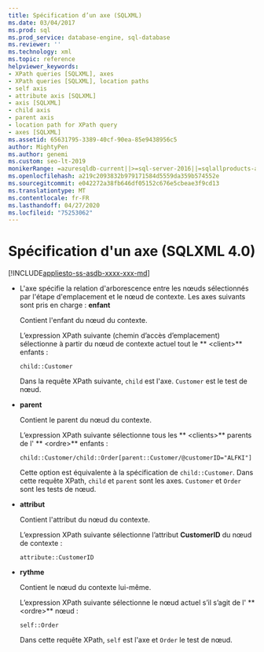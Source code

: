 ```yaml
---
title: Spécification d’un axe (SQLXML)
ms.date: 03/04/2017
ms.prod: sql
ms.prod_service: database-engine, sql-database
ms.reviewer: ''
ms.technology: xml
ms.topic: reference
helpviewer_keywords:
- XPath queries [SQLXML], axes
- XPath queries [SQLXML], location paths
- self axis
- attribute axis [SQLXML]
- axis [SQLXML]
- child axis
- parent axis
- location path for XPath query
- axes [SQLXML]
ms.assetid: 65631795-3389-40cf-90ea-85e9438956c5
author: MightyPen
ms.author: genemi
ms.custom: seo-lt-2019
monikerRange: =azuresqldb-current||>=sql-server-2016||=sqlallproducts-allversions||>=sql-server-linux-2017||=azuresqldb-mi-current
ms.openlocfilehash: a219c2093832b979171584d5559da359b574552e
ms.sourcegitcommit: e042272a38fb646df05152c676e5cbeae3f9cd13
ms.translationtype: MT
ms.contentlocale: fr-FR
ms.lasthandoff: 04/27/2020
ms.locfileid: "75253062"
---
```

# <a name="specifying-an-axis-sqlxml-40"></a>Spécification d'un axe (SQLXML 4.0)
[!INCLUDE[appliesto-ss-asdb-xxxx-xxx-md](../../../includes/appliesto-ss-asdb-xxxx-xxx-md.md)]
    
-   L'axe spécifie la relation d'arborescence entre les nœuds sélectionnés par l'étape d'emplacement et le nœud de contexte. Les axes suivants sont pris en charge : **enfant**  
  
     Contient l'enfant du nœud du contexte.  
  
     L’expression XPath suivante (chemin d’accès d’emplacement) sélectionne à partir du nœud de contexte actuel tout le ** \<client>** enfants :  
  
    ```  
    child::Customer  
    ```  
  
     Dans la requête XPath suivante, `child` est l'axe. `Customer` est le test de nœud.  
  
-   **parent**  
  
     Contient le parent du nœud du contexte.  
  
     L’expression XPath suivante sélectionne tous les ** \<clients>** parents de l' ** \<ordre>** enfants :  
  
    ```  
    child::Customer/child::Order[parent::Customer/@customerID="ALFKI"]  
    ```  
  
     Cette option est équivalente à la spécification de `child::Customer`. Dans cette requête XPath, `child` et `parent` sont les axes. `Customer` et `Order` sont les tests de nœud.  
  
-   **attribut**  
  
     Contient l'attribut du nœud du contexte.  
  
     L’expression XPath suivante sélectionne l’attribut **CustomerID** du nœud de contexte :  
  
    ```  
    attribute::CustomerID  
    ```  
  
-   **rythme**  
  
     Contient le nœud du contexte lui-même.  
  
     L’expression XPath suivante sélectionne le nœud actuel s’il s’agit de l' ** \<ordre>** nœud :  
  
    ```  
    self::Order  
    ```  
  
     Dans cette requête XPath, `self` est l'axe et `Order` le test de nœud.  
  
  
